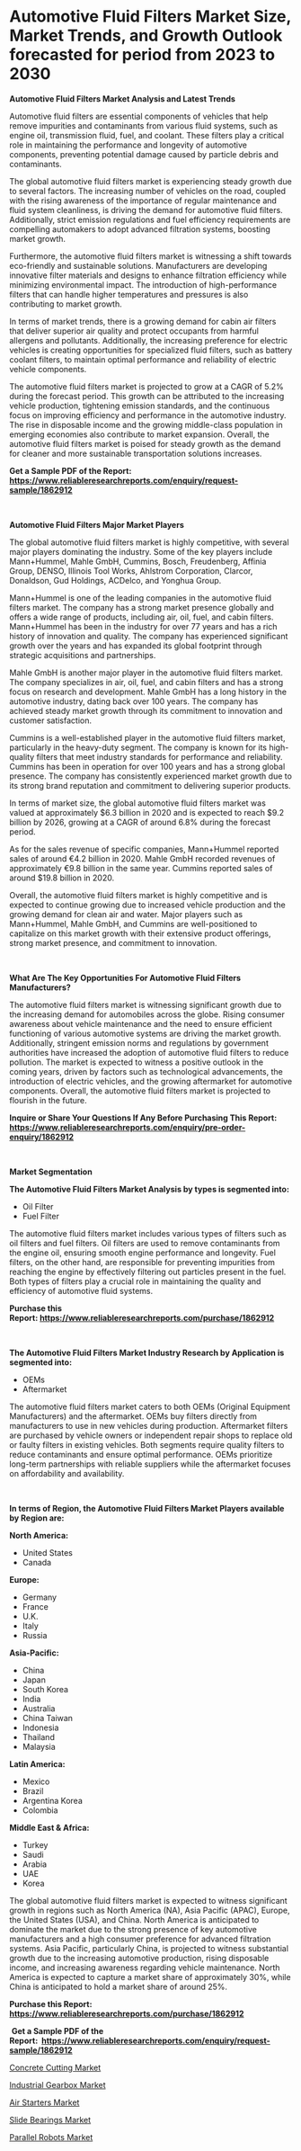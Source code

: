 <p><h1>Automotive Fluid Filters Market Size, Market Trends, and Growth Outlook forecasted for period from 2023 to 2030</h1></p><p><strong>Automotive Fluid Filters Market Analysis and Latest Trends</strong></p>
<p><p>Automotive fluid filters are essential components of vehicles that help remove impurities and contaminants from various fluid systems, such as engine oil, transmission fluid, fuel, and coolant. These filters play a critical role in maintaining the performance and longevity of automotive components, preventing potential damage caused by particle debris and contaminants.</p><p>The global automotive fluid filters market is experiencing steady growth due to several factors. The increasing number of vehicles on the road, coupled with the rising awareness of the importance of regular maintenance and fluid system cleanliness, is driving the demand for automotive fluid filters. Additionally, strict emission regulations and fuel efficiency requirements are compelling automakers to adopt advanced filtration systems, boosting market growth.</p><p>Furthermore, the automotive fluid filters market is witnessing a shift towards eco-friendly and sustainable solutions. Manufacturers are developing innovative filter materials and designs to enhance filtration efficiency while minimizing environmental impact. The introduction of high-performance filters that can handle higher temperatures and pressures is also contributing to market growth.</p><p>In terms of market trends, there is a growing demand for cabin air filters that deliver superior air quality and protect occupants from harmful allergens and pollutants. Additionally, the increasing preference for electric vehicles is creating opportunities for specialized fluid filters, such as battery coolant filters, to maintain optimal performance and reliability of electric vehicle components.</p><p>The automotive fluid filters market is projected to grow at a CAGR of 5.2% during the forecast period. This growth can be attributed to the increasing vehicle production, tightening emission standards, and the continuous focus on improving efficiency and performance in the automotive industry. The rise in disposable income and the growing middle-class population in emerging economies also contribute to market expansion. Overall, the automotive fluid filters market is poised for steady growth as the demand for cleaner and more sustainable transportation solutions increases.</p></p>
<p><strong>Get a Sample PDF of the Report:&nbsp; <a href="https://www.reliableresearchreports.com/enquiry/request-sample/1862912">https://www.reliableresearchreports.com/enquiry/request-sample/1862912</a></strong></p>
<p>&nbsp;</p>
<p><strong>Automotive Fluid Filters Major Market Players</strong></p>
<p><p>The global automotive fluid filters market is highly competitive, with several major players dominating the industry. Some of the key players include Mann+Hummel, Mahle GmbH, Cummins, Bosch, Freudenberg, Affinia Group, DENSO, Illinois Tool Works, Ahlstrom Corporation, Clarcor, Donaldson, Gud Holdings, ACDelco, and Yonghua Group.</p><p>Mann+Hummel is one of the leading companies in the automotive fluid filters market. The company has a strong market presence globally and offers a wide range of products, including air, oil, fuel, and cabin filters. Mann+Hummel has been in the industry for over 77 years and has a rich history of innovation and quality. The company has experienced significant growth over the years and has expanded its global footprint through strategic acquisitions and partnerships.</p><p>Mahle GmbH is another major player in the automotive fluid filters market. The company specializes in air, oil, fuel, and cabin filters and has a strong focus on research and development. Mahle GmbH has a long history in the automotive industry, dating back over 100 years. The company has achieved steady market growth through its commitment to innovation and customer satisfaction.</p><p>Cummins is a well-established player in the automotive fluid filters market, particularly in the heavy-duty segment. The company is known for its high-quality filters that meet industry standards for performance and reliability. Cummins has been in operation for over 100 years and has a strong global presence. The company has consistently experienced market growth due to its strong brand reputation and commitment to delivering superior products.</p><p>In terms of market size, the global automotive fluid filters market was valued at approximately $6.3 billion in 2020 and is expected to reach $9.2 billion by 2026, growing at a CAGR of around 6.8% during the forecast period.</p><p>As for the sales revenue of specific companies, Mann+Hummel reported sales of around €4.2 billion in 2020. Mahle GmbH recorded revenues of approximately €9.8 billion in the same year. Cummins reported sales of around $19.8 billion in 2020.</p><p>Overall, the automotive fluid filters market is highly competitive and is expected to continue growing due to increased vehicle production and the growing demand for clean air and water. Major players such as Mann+Hummel, Mahle GmbH, and Cummins are well-positioned to capitalize on this market growth with their extensive product offerings, strong market presence, and commitment to innovation.</p></p>
<p>&nbsp;</p>
<p><strong>What Are The Key Opportunities For Automotive Fluid Filters Manufacturers?</strong></p>
<p><p>The automotive fluid filters market is witnessing significant growth due to the increasing demand for automobiles across the globe. Rising consumer awareness about vehicle maintenance and the need to ensure efficient functioning of various automotive systems are driving the market growth. Additionally, stringent emission norms and regulations by government authorities have increased the adoption of automotive fluid filters to reduce pollution. The market is expected to witness a positive outlook in the coming years, driven by factors such as technological advancements, the introduction of electric vehicles, and the growing aftermarket for automotive components. Overall, the automotive fluid filters market is projected to flourish in the future.</p></p>
<p><strong>Inquire or Share Your Questions If Any Before Purchasing This Report: <a href="https://www.reliableresearchreports.com/enquiry/pre-order-enquiry/1862912">https://www.reliableresearchreports.com/enquiry/pre-order-enquiry/1862912</a></strong></p>
<p>&nbsp;</p>
<p><strong>Market Segmentation</strong></p>
<p><strong>The Automotive Fluid Filters Market Analysis by types is segmented into:</strong></p>
<p><ul><li>Oil Filter</li><li>Fuel Filter</li></ul></p>
<p><p>The automotive fluid filters market includes various types of filters such as oil filters and fuel filters. Oil filters are used to remove contaminants from the engine oil, ensuring smooth engine performance and longevity. Fuel filters, on the other hand, are responsible for preventing impurities from reaching the engine by effectively filtering out particles present in the fuel. Both types of filters play a crucial role in maintaining the quality and efficiency of automotive fluid systems.</p></p>
<p><strong>Purchase this Report:&nbsp;<a href="https://www.reliableresearchreports.com/purchase/1862912">https://www.reliableresearchreports.com/purchase/1862912</a></strong></p>
<p>&nbsp;</p>
<p><strong>The Automotive Fluid Filters Market Industry Research by Application is segmented into:</strong></p>
<p><ul><li>OEMs</li><li>Aftermarket</li></ul></p>
<p><p>The automotive fluid filters market caters to both OEMs (Original Equipment Manufacturers) and the aftermarket. OEMs buy filters directly from manufacturers to use in new vehicles during production. Aftermarket filters are purchased by vehicle owners or independent repair shops to replace old or faulty filters in existing vehicles. Both segments require quality filters to reduce contaminants and ensure optimal performance. OEMs prioritize long-term partnerships with reliable suppliers while the aftermarket focuses on affordability and availability.</p></p>
<p>&nbsp;</p>
<p><strong>In terms of Region, the Automotive Fluid Filters Market Players available by Region are:</strong></p>
<p>
    <p> <strong> North America: </strong>
        <ul>
            <li>United States</li>
            <li>Canada</li>
        </ul>
        </p> 
    <p> <strong> Europe: </strong>
        <ul>
            <li>Germany</li>
            <li>France</li>
            <li>U.K.</li>
            <li>Italy</li>
            <li>Russia</li>
        </ul>
        </p> 
    <p> <strong> Asia-Pacific: </strong>
        <ul>
            <li>China</li>
            <li>Japan</li>
            <li>South Korea</li>
            <li>India</li>
            <li>Australia</li>
            <li>China Taiwan</li>
            <li>Indonesia</li>
            <li>Thailand</li>
            <li>Malaysia</li>
        </ul>
        </p> 
    <p> <strong> Latin America: </strong>
        <ul>
            <li>Mexico</li>
            <li>Brazil</li>
            <li>Argentina Korea</li>
            <li>Colombia</li>
        </ul>
        </p> 
    <p> <strong> Middle East & Africa: </strong>
        <ul>
            <li>Turkey</li>
            <li>Saudi</li>
            <li>Arabia</li>
            <li>UAE</li>
            <li>Korea</li>
        </ul>
    </p>
    </p>
<p><p>The global automotive fluid filters market is expected to witness significant growth in regions such as North America (NA), Asia Pacific (APAC), Europe, the United States (USA), and China. North America is anticipated to dominate the market due to the strong presence of key automotive manufacturers and a high consumer preference for advanced filtration systems. Asia Pacific, particularly China, is projected to witness substantial growth due to the increasing automotive production, rising disposable income, and increasing awareness regarding vehicle maintenance. North America is expected to capture a market share of approximately 30%, while China is anticipated to hold a market share of around 25%.</p></p>
<p><strong>Purchase this Report: <a href="https://www.reliableresearchreports.com/purchase/1862912">https://www.reliableresearchreports.com/purchase/1862912</a></strong></p>
<p>&nbsp;<strong>Get a Sample PDF of the Report:&nbsp;&nbsp;<a href="https://www.reliableresearchreports.com/enquiry/request-sample/1862912">https://www.reliableresearchreports.com/enquiry/request-sample/1862912</a></strong></p>
<p><strong></strong></p>
<p><p><a href="https://medium.com/@pinkierau1998/concrete-cutting-market-report-reveals-the-latest-trends-and-growth-opportunities-of-this-market-32fad35ee69d">Concrete Cutting Market</a></p><p><a href="https://www.linkedin.com/pulse/industrial-gearbox-market-challenges-opportunities-growth-hwgme/">Industrial Gearbox Market</a></p><p><a href="https://medium.com/@jewelmohr/air-starters-market-insights-into-market-cagr-market-trends-and-growth-strategies-d04c6608d249">Air Starters Market</a></p><p><a href="https://www.linkedin.com/pulse/slide-bearings-market-share-amp-new-trends-analysis-votde/">Slide Bearings Market</a></p><p><a href="https://www.linkedin.com/pulse/parallel-robots-market-size-2023-2030-global-industrial-kkwke/">Parallel Robots Market</a></p></p>